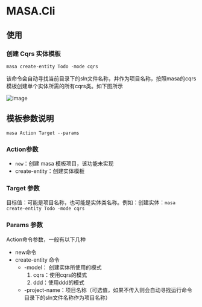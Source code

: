 # MASA.Cli





## 使用

### 创建 Cqrs 实体模板

```shell
masa create-entity Todo -mode cqrs
```

该命令会自动寻找当前目录下的sln文件名称，并作为项目名称，按照masa的cqrs模板创建单个实体所需的所有cqrs类。如下图所示

![image](https://user-images.githubusercontent.com/38368335/235729583-bd3deaa4-5d18-4ecb-ac07-4edc69fe49ee.png)



## 模板参数说明

`masa Action Target --params`

### Action参数

* `new`：创建 masa 模板项目，该功能未实现
* create-entity：创建实体模板

### Target 参数

目标值：可能是项目名称，也可能是实体类名称。例如：创建实体：`masa create-entity Todo -mode cqrs`



### Params 参数

Action命令参数，一般有以下几种

* new命令
* create-entity 命令
  * -model： 创建实体所使用的模式
    1. cqrs：使用cqrs的模式
    2. ddd：使用ddd的模式
  * -project-name：项目名称（可选值，如果不传入则会自动寻找运行命令目录下的sln文件名称作为项目名称）